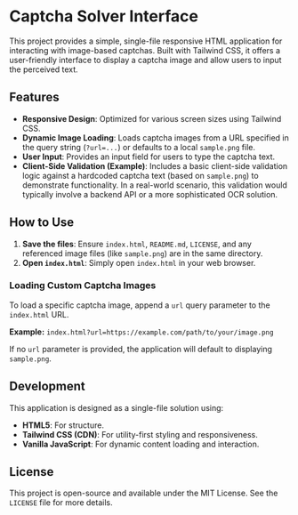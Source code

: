 # Captcha Solver Interface

This project provides a simple, single-file responsive HTML application for interacting with image-based captchas. Built with Tailwind CSS, it offers a user-friendly interface to display a captcha image and allow users to input the perceived text.

## Features

-   **Responsive Design**: Optimized for various screen sizes using Tailwind CSS.
-   **Dynamic Image Loading**: Loads captcha images from a URL specified in the query string (`?url=...`) or defaults to a local `sample.png` file.
-   **User Input**: Provides an input field for users to type the captcha text.
-   **Client-Side Validation (Example)**: Includes a basic client-side validation logic against a hardcoded captcha text (based on `sample.png`) to demonstrate functionality. In a real-world scenario, this validation would typically involve a backend API or a more sophisticated OCR solution.

## How to Use

1.  **Save the files**: Ensure `index.html`, `README.md`, `LICENSE`, and any referenced image files (like `sample.png`) are in the same directory.
2.  **Open `index.html`**: Simply open `index.html` in your web browser.

### Loading Custom Captcha Images

To load a specific captcha image, append a `url` query parameter to the `index.html` URL.

**Example:**
`index.html?url=https://example.com/path/to/your/image.png`

If no `url` parameter is provided, the application will default to displaying `sample.png`.

## Development

This application is designed as a single-file solution using:
-   **HTML5**: For structure.
-   **Tailwind CSS (CDN)**: For utility-first styling and responsiveness.
-   **Vanilla JavaScript**: For dynamic content loading and interaction.

## License

This project is open-source and available under the MIT License. See the `LICENSE` file for more details.